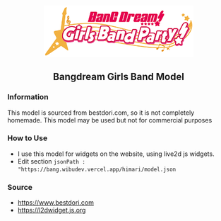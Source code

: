 
<p align="center">
  <img src="./assets/img/logo.png" width="340px"/>
 <h2 align="center">Bangdream Girls Band Model</h2>
</p>

### Information 
This model is sourced from bestdori.com, so it is not completely homemade. This model may be used but not for commercial purposes
### How to Use 
- I use this model for widgets on the website, using live2d js widgets.
- Edit section `jsonPath : "https://bang.wibudev.vercel.app/himari/model.json`
### Source 
- https://www.bestdori.com
- https://l2dwidget.js.org
